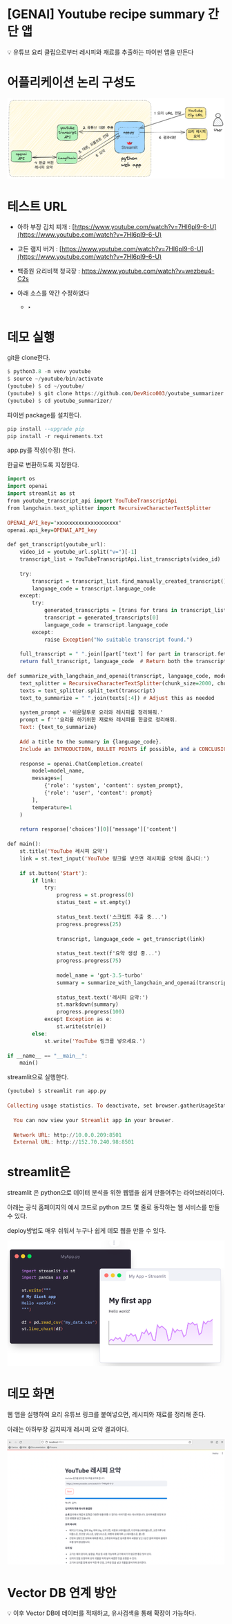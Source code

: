 # [GENAI] Youtube recipe summary 간단 앱

<aside>
💡 유튜브 요리 클립으로부터 레시피와 재료를 추출하는 파이썬 앱을 만든다

</aside>

# 어플리케이션 논리 구성도

![Untitled](src/Untitled.png)

# 테스트 URL

- 아하 부장 김치 찌개 : [https://www.youtube.com/watch?v=7HI6pl9-6-U](https://www.youtube.com/watch?v=7HI6pl9-6-U)
- 고든 램지 버거 : [https://www.youtube.com/watch?v=7HI6pl9-6-U](https://www.youtube.com/watch?v=7HI6pl9-6-U)
- 백종원 요리비책 청국장 : https://www.youtube.com/watch?v=wezbeu4-C2s

- 아래 소스를 약간 수정하였다
    - ‣

# 데모 실행

git을 clone한다.

```haskell
$ python3.8 -m venv youtube
$ source ~/youtube/bin/activate
(youtube) $ cd ~/youtube/
(youtube) $ git clone https://github.com/DevRico003/youtube_summarizer
(youtube) $ cd youtube_summarizer/
```

파이썬 package를 설치한다.

```haskell
pip install --upgrade pip
pip install -r requirements.txt
```

app.py를 작성(수정) 한다. 

한글로 변환하도록 지정한다.

```haskell
import os
import openai
import streamlit as st
from youtube_transcript_api import YouTubeTranscriptApi
from langchain.text_splitter import RecursiveCharacterTextSplitter
 
OPENAI_API_key='xxxxxxxxxxxxxxxxxxxx'
openai.api_key=OPENAI_API_key

def get_transcript(youtube_url):
    video_id = youtube_url.split("v=")[-1]
    transcript_list = YouTubeTranscriptApi.list_transcripts(video_id)

    try:
        transcript = transcript_list.find_manually_created_transcript()
        language_code = transcript.language_code   
    except:
        try:
            generated_transcripts = [trans for trans in transcript_list if trans.is_generated]
            transcript = generated_transcripts[0]
            language_code = transcript.language_code   
        except:
            raise Exception("No suitable transcript found.")

    full_transcript = " ".join([part['text'] for part in transcript.fetch()])
    return full_transcript, language_code  # Return both the transcript and detected language

def summarize_with_langchain_and_openai(transcript, language_code, model_name='gpt-3.5-turbo'):
    text_splitter = RecursiveCharacterTextSplitter(chunk_size=2000, chunk_overlap=0)
    texts = text_splitter.split_text(transcript)
    text_to_summarize = " ".join(texts[:4]) # Adjust this as needed

    system_prompt = '쉬운말투로 요리와 레시피를 정리해줘.'
    prompt = f'''요리를 하기위한 재료와 레시피를 한글로 정리해줘.
    Text: {text_to_summarize}

    Add a title to the summary in {language_code}. 
    Include an INTRODUCTION, BULLET POINTS if possible, and a CONCLUSION in {language_code}.'''

    response = openai.ChatCompletion.create(
        model=model_name,
        messages=[
            {'role': 'system', 'content': system_prompt},
            {'role': 'user', 'content': prompt}
        ],
        temperature=1
    )
    
    return response['choices'][0]['message']['content']

def main():
    st.title('YouTube 레시피 요약')
    link = st.text_input('YouTube 링크를 넣으면 레시피를 요약해 줍니다:')

    if st.button('Start'):
        if link:
            try:
                progress = st.progress(0)
                status_text = st.empty()

                status_text.text('스크립트 추출 중...')
                progress.progress(25)

                transcript, language_code = get_transcript(link)

                status_text.text(f'요약 생성 중...')
                progress.progress(75)

                model_name = 'gpt-3.5-turbo'
                summary = summarize_with_langchain_and_openai(transcript, 'korean', model_name)

                status_text.text('레시피 요약:')
                st.markdown(summary)
                progress.progress(100)
            except Exception as e:
                st.write(str(e))
        else:
            st.write('YouTube 링크를 넣으세요.')

if __name__ == "__main__":
    main()
```

streamlit으로 실행한다. 

```haskell
(youtube) $ streamlit run app.py

Collecting usage statistics. To deactivate, set browser.gatherUsageStats to False.

  You can now view your Streamlit app in your browser.

  Network URL: http://10.0.0.209:8501
  External URL: http://152.70.240.98:8501
```

# **streamlit은**

streamlit 은 python으로 데이터 분석을 위한 웹앱을 쉽게 만들어주는 라이브러리이다. 

아래는 공식 홈페이지의 예시 코드로 python 코드 몇 줄로 동작하는 웹 서비스를 만들 수 있다. 

deploy방법도 매우 쉬워서 누구나 쉽게 데모 웹을 만들 수 있다.

![Untitled](src/Untitled%201.png)

# 데모 화면

웹 앱을 실행하여 요리 유튜브 링크를 붙여넣으면, 레시피와 재료를 정리해 준다.

아래는 아하부장 김치찌개 레시피 요약 결과이다.  

![Untitled](src/Untitled%202.png)

# Vector DB 연계 방안

<aside>
💡 이후 Vector DB에 데이터를 적재하고, 유사검색을 통해 확장이 가능하다.

</aside>

